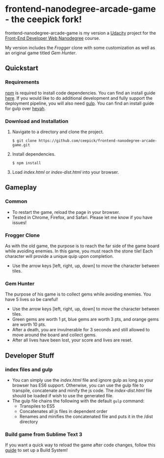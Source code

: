 # frontend-nanodegree-arcade-game - the ceepick fork!

frontend-nanodegree-arcade-game is my version a [Udacity](https://www.udacity.com/) project for the [Front-End Developer Web Nanodegree](https://www.udacity.com/course/front-end-web-developer-nanodegree--nd001?v=fe1) course.

My version includes the _Frogger_ clone with some customization as well as an original game titled _Gem Hunter_.

## Quickstart
### Requirements

[npm](https://www.npmjs.com/) is required to install code dependencies. You can find an install guide [here](http://blog.npmjs.org/post/85484771375/how-to-install-npm). If you would like to do additional development and fully support the deployment pipeline, you will also need [gulp](https://github.com/gulpjs/gulp). You can find an install guide for gulp over [heyah](https://github.com/gulpjs/gulp/blob/master/docs/getting-started.md).

### Download and Installation

1. Navigate to a directory and clone the project.

    `$ git clone https://github.com/ceepick/frontend-nanodegree-arcade-game.git`

2. Install dependencies.

	`$ npm install`


3. Load _index.html_ or _index-dist.html_ into your browser.

## Gameplay

### Common

* To restart the game, reload the page in your browser.
* Tested in Chrome, Firefox, and Safari. Please let me know if you have issues!

### Frogger Clone

As with the old game, the purpose is to reach the far side of the game board while avoiding enemies. In this game, you must reach the stone tile! Each character will provide a unique quip upon completion.

* Use the arrow keys [left, right, up, down] to move the character between tiles.

### Gem Hunter

The purpose of his game is to collect gems while avoiding enemies. You have 5 lives so be careful!

* Use the arrow keys [left, right, up, down] to move the character between tiles.
* Green gems are worth 1 pt, blue gems are worth 3 pts, and orange gems are worth 10 pts.
* After a death, you are invulnerable for 3 seconds and still allowed to move around the board and collect gems.
* After all lives have been lost, your score and lives are reset.

## Developer Stuff

### index files and gulp

* You can simply use the _index.html_ file and ignore gulp as long as your browser has ES6 support. Otherwise, you can use the gulp file to transpile, concatenate and minify the js code. The _index-dist.html_ file should be loaded if wish to use the generated file.
* The gulp file chains the following with the default `gulp` command:
  * Transpiles to ES5
  * Concatenates all js files in dependent order
  * Renames and minifies the concatenated file and puts it in the /dist directory

### Build game from Sublime Text 3

If you want a quick way to reload the game after code changes, follow this [guide](http://michaelcrump.net/getting-sublime-3-to-launch-your-html-page-in-a-browser-with-a-key-combo/) to set up a Build System!

